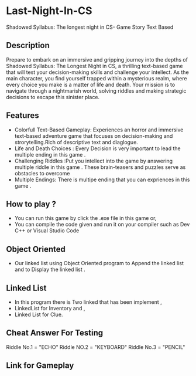 # Last-Night-In-CS
Shadowed Syllabus: The longest night in CS- Game Story Text Based

## Description

Prepare to embark on an immersive and gripping journey into the depths of Shadowed Syllabus: The Longest Night in CS, a thrilling text-based game that will test your decision-making skills and challenge your intellect. As the main character, you find yourself trapped within a mysterious realm, where every choice you make is a matter of life and death. Your mission is to navigate through a nightmarish world, solving riddles and making strategic decisions to escape this sinister place.

## Features

* Colorfull Text-Based Gameplay: Experiences an horror and immersive text-based adventure game that focuses on decision-making and strorytelling.Rich of descriptive text and diaglogue.
* Life and Death Choices : Every Decision is very important to lead the multiple ending in this game .
* Challenging Riddles :Put you intellect into the game by answering multiple riddle in this game . These brain-teasers and puzzles serve as obstacles to overcome
* Multiple Endings: There is multipe ending that you can expriences in this game .
  
## How to play ?
* You can run this game by click the .exe file in this game  or,
* You can compile the code given and run it on your compiler such as Dev C++ or Visual Studio Code 

## Object Oriented
* Our linked list using Object Oriented program to Append the linked list and to  Display the linked list .

## Linked List
* In this program there is Two linked that has been implement ,
* LinkedList for Inventory and ,
* Linked List for Clue.

## Cheat Answer For Testing

Riddle No.1 = "ECHO"
Riddle NO.2 = "KEYBOARD"
Riddle No.3 = "PENCIL"
## Link for Gameplay
